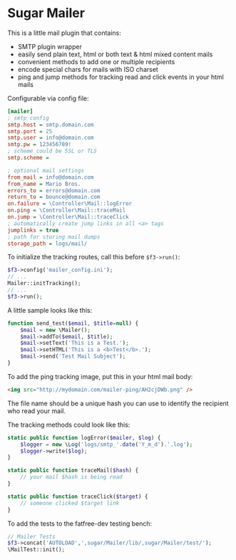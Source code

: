 # Sugar Mailer

This is a little mail plugin that contains:

  - SMTP plugin wrapper
  - easily send plain text, html or both text & html mixed content mails
  - convenient methods to add one or multiple recipients 
  - encode special chars for mails with ISO charset
  - ping and jump methods for tracking read and click events in your html mails

Configurable via config file:

```ini
[mailer]
; smtp config
smtp.host = smtp.domain.com
smtp.port = 25
smtp.user = info@domain.com
smtp.pw = 123456789!
; scheme could be SSL or TLS
smtp.scheme =

; optional mail settings
from_mail = info@domain.com
from_name = Mario Bros.
errors_to = errors@domain.com
return_to = bounce@domain.com
on.failure = \Controller\Mail::logError
on.ping = \Controller\Mail::traceMail
on.jump = \Controller\Mail::traceClick
; automatically create jump links in all <a> tags
jumplinks = true
; path for storing mail dumps
storage_path = logs/mail/
```

To initialize the tracking routes, call this before `$f3->run()`:

```php
$f3->config('mailer_config.ini');
// ...
Mailer::initTracking();
// ...
$f3->run();
```

A little sample looks like this:

```php
function send_test($email, $title=null) {
	$mail = new \Mailer();
	$mail->addTo($email, $title);
	$mail->setText('This is a Test.');
	$mail->setHTML('This is a <b>Test</b>.');
	$mail->send('Test Mail Subject');
}
```

To add the ping tracking image, put this in your html mail body:

```html
<img src="http://mydomain.com/mailer-ping/AH2cjDWb.png" />
```

The file name should be a unique hash you can use to identify the recipient who read your mail.

The tracking methods could look like this:

```php
static public function logError($mailer, $log) {
	$logger = new \Log('logs/smtp_'.date('Y_m_d').'.log');
	$logger->write($log);
}

static public function traceMail($hash) {
	// your mail $hash is being read
}

static public function traceClick($target) {
	// someone clicked $target link
}
```

To add the tests to the fatfree-dev testing bench:

```php
// Mailer Tests
$f3->concat('AUTOLOAD',',sugar/Mailer/lib/,sugar/Mailer/test/');
\MailTest::init();
```